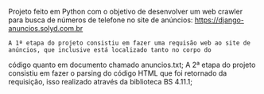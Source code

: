 Projeto feito em Python com o objetivo de desenvolver um web crawler para busca de números de telefone no site de anúncios: https://django-anuncios.solyd.com.br

    A 1ª etapa do projeto consistiu em fazer uma requisão web ao site de anúncios, que inclusive está localizado tanto no corpo do
código quanto em documento chamado anuncios.txt;
    A 2ª etapa do projeto consistiu em fazer o parsing do código HTML que foi retornado da requisição, isso realizado através da 
biblioteca BS 4.11.1;

